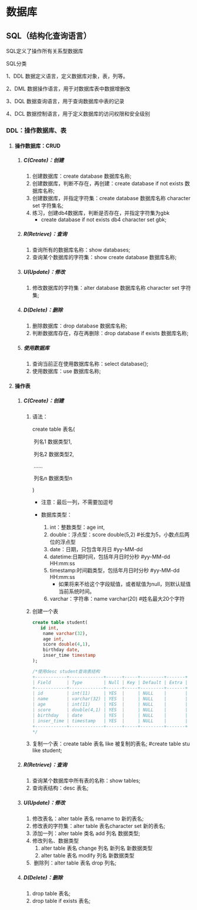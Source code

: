 # 数据库

## SQL（结构化查询语言）

SQL定义了操作所有关系型数据库

SQL分类

1、DDL	数据定义语言，定义数据库对象，表，列等。

2、DML	数据操作语言，用于对数据库表中数据增删改

3、DQL	数据查询语言，用于查询数据库中表的记录

4、DCL	数据控制语言，用于定义数据库的访问权限和安全级别



### DDL：操作数据库、表

1. #### 操作数据库：CRUD

   1. ##### C(Create)：创建

      1. 创建数据库：create database 数据库名称;
      2. 创建数据库，判断不存在，再创建：create database if not exists 数据库名称;
      3. 创建数据库，并指定字符集：create database 数据库名称 character set 字符集名;
      4. 练习，创建db4数据库，判断是否存在，并指定字符集为gbk
         * create database if not exists db4 character set gbk;

   2. ##### R(Retrieve)：查询

      1. 查询所有的数据库名称：show databases;
      2. 查询某个数据库的字符集：show create database 数据库名称;

   3. ##### U(Update)：修改

      1. 修改数据库的字符集：alter database 数据库名称 character set 字符集;

   4. ##### D(Delete)：删除

      1. 删除数据库：drop database 数据库名称;
      2. 判断数据库存在，存在再删除：drop database if exists 数据库名称;

   5. ##### 使用数据库

      1. 查询当前正在使用数据库名称：select database();
      2. 使用数据库：use 数据库名称;

2. #### 操作表

   1. ##### C(Create)：创建

      1. 语法：

         create table 表名(

         ​	列名1   数据类型1,

         ​	列名2   数据类型2,

         ​	......

         ​	列名n   数据类型n

         )

         * 注意：最后一列，不需要加逗号

         * 数据库类型：
           1. int：整数类型：age int,
           2. double：浮点型：score double(5,2)  #长度为5，小数点后两位的浮点型
           3. date：日期，只包含年月日 #yy-MM-dd
           4. datetime:日期时间，包括年月日时分秒 #yy-MM-dd HH:mm:ss
           5. timestamp:时间戳类型，包括年月日时分秒 #yy-MM-dd HH:mm:ss
              * 如果将来不给这个字段赋值，或者赋值为null，则默认赋值当前系统时间。
           6. varchar：字符串：name varchar(20)  #姓名最大20个字符

      2. 创建一个表

         ```sql
         create table student(
         	id int,
             name varchar(32),
             age int,
             score double(4,1),
             birthday date,
             inser_time timestamp
         );
         
         /*使用desc student查询表结构
         +------------+-------------+------+-----+---------+-------+
         | Field      | Type        | Null | Key | Default | Extra |
         +------------+-------------+------+-----+---------+-------+
         | id         | int(11)     | YES  |     | NULL    |       |
         | name       | varchar(32) | YES  |     | NULL    |       |
         | age        | int(11)     | YES  |     | NULL    |       |
         | score      | double(4,1) | YES  |     | NULL    |       |
         | birthday   | date        | YES  |     | NULL    |       |
         | inser_time | timestamp   | YES  |     | NULL    |       |
         +------------+-------------+------+-----+---------+-------+
         */
         ```

      3. 复制一个表：create table 表名 like 被复制的表名;      #create table stu like student;

   2. ##### R(Retrieve)：查询

      1. 查询某个数据库中所有表的名称：show tables;
      2. 查询表结构：desc 表名;

   3. ##### U(Update)：修改

      1. 修改表名：alter table 表名 rename to 新的表名;
      2. 修改表的字符集：alter table 表名character set 新的表名;
      3. 添加一列：alter table 类名 add 列名 数据类型;
      4. 修改列名、数据类型
         1. alter table 表名 change 列名 新列名 新数据类型
         2. alter table 表名 modify 列名 新数据类型
      5. ​	删除列：alter table 表名 drop 列名;

   4. ##### D(Delete)：删除

      1. drop table 表名;
      2. drop table if exists 表名;
